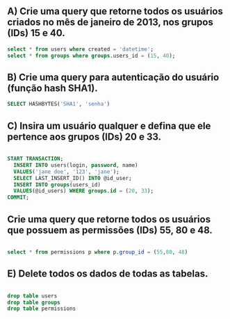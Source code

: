 ## A) Crie uma query que retorne todos os usuários criados no mês de janeiro de 2013, nos grupos (IDs) 15 e 40.

``` sql
select * from users where created = 'datetime';
select * from groups where groups.users_id = (15, 40);

```

## B) Crie uma query para autenticação do usuário (função hash SHA1).

``` sql
SELECT HASHBYTES('SHA1', 'senha')

```
## C) Insira um usuário qualquer e defina que ele pertence aos grupos (IDs) 20 e 33.


``` sql

START TRANSACTION;
  INSERT INTO users(login, password, name)
  VALUES('jane doe', '123', 'jane');
  SELECT LAST_INSERT_ID() INTO @id_user;
  INSERT INTO groups(users_id)
  VALUES(@id_users) WHERE groups.id = (20, 33);
COMMIT;

```

## Crie uma query que retorne todos os usuários que possuem as permissões (IDs) 55, 80 e 48.

``` sql

select * from permissions p where p.group_id = (55,80, 48) 

```

## E) Delete todos os dados de todas as tabelas.

``` sql

drop table users
drop table groups
drop table permissions

```
